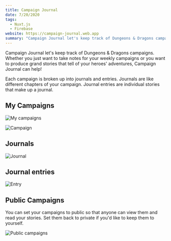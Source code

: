 ```yaml
---
title: Campaign Journal
date: 7/20/2020
tags:
  - Nuxt.js
  - Firebase
website: https://campaign-journal.web.app
summary: "Campaign Journal let's keep track of Dungeons & Dragons campaigns. "
---
```


Campaign Journal let's keep track of Dungeons & Dragons campaigns. Whether you just want to take notes for your weekly campaigns or you want to produce grand stories that tell of your heroes' adventures, Campaign Journal can help!

Each campaign is broken up into journals and entries. Journals are like different chapters of your campaign. Journal entries are individual stories that make up a journal.

## My Campaigns

![My campaigns](/static/images/content/my-campaigns.png)

![Campaign](/static/images/content/campaign.png)

## Journals

![Journal](/static/images/content/journal.png)

## Journal entries

![Entry](/static/images/content/entry.png)

## Public Campaigns

You can set your campaigns to public so that anyone can view them and read your stories. Set them back to private if you'd like to keep them to yourself.

![Public campaigns](/static/images/content/public-campaigns.png)
